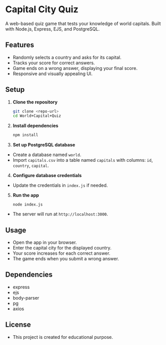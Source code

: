 # Capital City Quiz

A web-based quiz game that tests your knowledge of world capitals. Built with Node.js, Express, EJS, and PostgreSQL.

## Features

- Randomly selects a country and asks for its capital.
- Tracks your score for correct answers.
- Game ends on a wrong answer, displaying your final score.
- Responsive and visually appealing UI.

## Setup

1. **Clone the repository**  

   ```sh
   git clone <repo-url>
   cd World+Capital+Quiz
   ```

2. **Install dependencies**

    ```sh
    npm install
    ```

3. **Set up PostgreSQL database**

- Create a database named `world`.
- Import `capitals.csv` into a table named `capitals` with columns: `id`, `country`, `capital`.

4. **Configure database credentials**

- Update the credentials in `index.js` if needed.

5. **Run the app**

    ```
    node index.js
    ```

- The server will run at `http://localhost:3000`.

## Usage

- Open the app in your browser.
- Enter the capital city for the displayed country.
- Your score increases for each correct answer.
- The game ends when you submit a wrong answer.

## Dependencies

- express
- ejs
- body-parser
- pg
- axios

## License

- This project is created for educational purpose.
